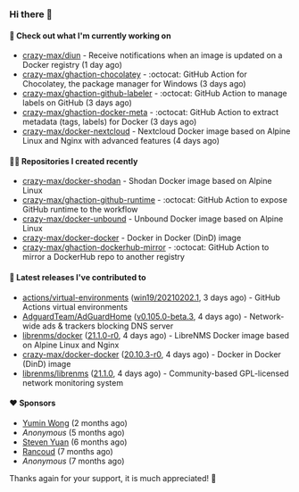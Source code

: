 ### Hi there 👋

#### 👷 Check out what I'm currently working on

- [crazy-max/diun](https://github.com/crazy-max/diun) - Receive notifications when an image is updated on a Docker registry (1 day ago)
- [crazy-max/ghaction-chocolatey](https://github.com/crazy-max/ghaction-chocolatey) - :octocat: GitHub Action for Chocolatey, the package manager for Windows (3 days ago)
- [crazy-max/ghaction-github-labeler](https://github.com/crazy-max/ghaction-github-labeler) - :octocat: GitHub Action to manage labels on GitHub (3 days ago)
- [crazy-max/ghaction-docker-meta](https://github.com/crazy-max/ghaction-docker-meta) - :octocat: GitHub Action to extract metadata (tags, labels) for Docker (3 days ago)
- [crazy-max/docker-nextcloud](https://github.com/crazy-max/docker-nextcloud) - Nextcloud Docker image based on Alpine Linux and Nginx with advanced features (4 days ago)

#### 👨‍💻 Repositories I created recently

- [crazy-max/docker-shodan](https://github.com/crazy-max/docker-shodan) - Shodan Docker image based on Alpine Linux
- [crazy-max/ghaction-github-runtime](https://github.com/crazy-max/ghaction-github-runtime) - :octocat: GitHub Action to expose GitHub runtime to the workflow
- [crazy-max/docker-unbound](https://github.com/crazy-max/docker-unbound) - Unbound Docker image based on Alpine Linux
- [crazy-max/docker-docker](https://github.com/crazy-max/docker-docker) - Docker in Docker (DinD) image
- [crazy-max/ghaction-dockerhub-mirror](https://github.com/crazy-max/ghaction-dockerhub-mirror) - :octocat: GitHub Action to mirror a DockerHub repo to another registry

#### 🚀 Latest releases I've contributed to

- [actions/virtual-environments](https://github.com/actions/virtual-environments) ([win19/20210202.1](https://github.com/actions/virtual-environments/releases/tag/win19%2F20210202.1), 3 days ago) - GitHub Actions virtual environments
- [AdguardTeam/AdGuardHome](https://github.com/AdguardTeam/AdGuardHome) ([v0.105.0-beta.3](https://github.com/AdguardTeam/AdGuardHome/releases/tag/v0.105.0-beta.3), 4 days ago) - Network-wide ads &amp; trackers blocking DNS server
- [librenms/docker](https://github.com/librenms/docker) ([21.1.0-r0](https://github.com/librenms/docker/releases/tag/21.1.0-r0), 4 days ago) - LibreNMS Docker image based on Alpine Linux and Nginx
- [crazy-max/docker-docker](https://github.com/crazy-max/docker-docker) ([20.10.3-r0](https://github.com/crazy-max/docker-docker/releases/tag/20.10.3-r0), 4 days ago) - Docker in Docker (DinD) image
- [librenms/librenms](https://github.com/librenms/librenms) ([21.1.0](https://github.com/librenms/librenms/releases/tag/21.1.0), 4 days ago) - Community-based GPL-licensed network monitoring system

#### ❤️ Sponsors
- [Yumin Wong](https://github.com/itsbagpack) (2 months ago)
- _Anonymous_ (5 months ago)
- [Steven Yuan](https://github.com/syuan100) (6 months ago)
- [Rancoud](https://github.com/rancoud) (7 months ago)
- _Anonymous_ (7 months ago)

Thanks again for your support, it is much appreciated! 🙏

